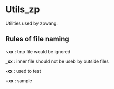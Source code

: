 # Utils_zp

Utilities used by zpwang.

## Rules of file naming

**~xx** : tmp file would be ignored

**_xx** : inner file should not be useb by outside files

**-xx** : used to test

**+xx** : sample
